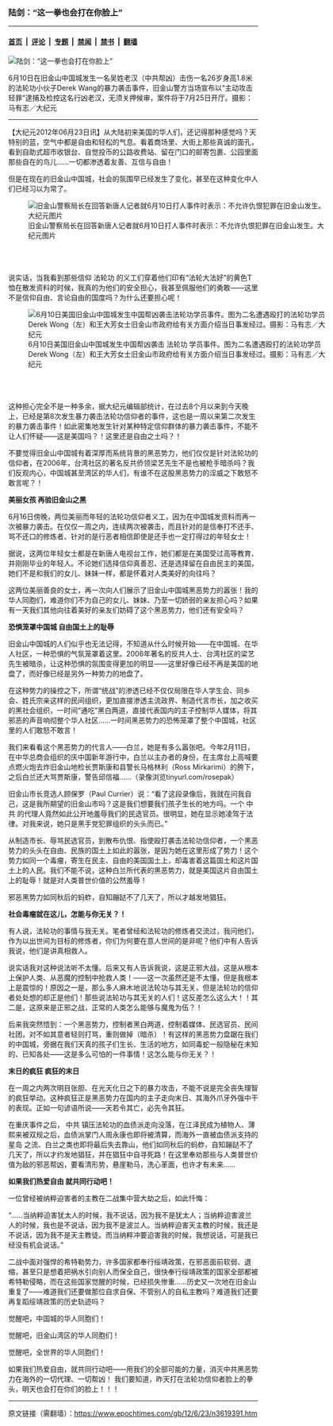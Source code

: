 ### 陆剑：“这一拳也会打在你脸上”

---

#### [首页](../../../..?n3619391) &nbsp;|&nbsp; [评论](../../../../../epoch-comment?n3619391) &nbsp;|&nbsp; [专题](../../../../../epoch-special?n3619391) &nbsp;|&nbsp; [禁闻](../../../../../epoch-news?n3619391) &nbsp;|&nbsp; [禁书](../../../../../books?n3619391) &nbsp;|&nbsp; [翻墙](https://github.com/gfw-breaker/nogfw/blob/master/README.md?n3619391)


<div><img alt="陆剑：“这一拳也会打在你脸上”" class="attachment-djy_600_400 size-djy_600_400 wp-post-image" src="https://i.epochtimes.com/assets/uploads/2012/06/120623043723789-600x400.jpg"/>
<div class="caption">
 <p>
  6月10日在旧金山中国城发生一名吴姓老汉（中共帮凶）击伤一名26岁身高1.8米的法轮功小伙子Derek Wang的暴力袭击事件，旧金山警方当场宣布以“主动攻击轻罪”逮捕及检控这名行凶老汉，无须关押候审，案件将于7月25日开厅。摄影：马有志／大纪元
 </p>
</div></div><hr/><div class="post_content" id="artbody" itemprop="articleBody">
 <!-- article content begin -->
 <p>
  【大纪元2012年06月23日讯】从大陆初来美国的华人们，还记得那种感觉吗？天特别的蓝，空气中都是自由和轻松的气息。看着商场里、大街上那些真诚的面孔，看到自助式超市收银台、自觉投币的公路收费站、留在门口的邮寄包裹、公园里面那些自在的鸟儿……一切都渗透着友善、互信与自由！
 </p>
 <p>
  但是在现在的旧金山中国城，社会的氛围早已经发生了变化，甚至在这种变化中人们已经习以为常了。
 </p>
 <p>
  <figure aria-describedby="caption-attachment-6602462" class="wp-caption aligncenter" id="attachment_6602462" style="width: 600px">
   <ok href=" https://i.epochtimes.com/assets/uploads/2012/06/120623043631789-600x440.jpg" rel="noreferrer noopener" target="_blank">
    <img alt="旧金山警察局长在回答新唐人记者就6月10日打人事件时表示：不允许仇恨犯罪在旧金山发生。大纪元图片" class="size-large wp-image-6602462" src="https://i.epochtimes.com/assets/uploads/2012/06/120623043631789-600x440.jpg" title="旧金山警察局长在回答新唐人记者就6月10日打人事件时表示：不允许仇恨犯罪在旧金山发生。大纪元图片"/>
   </ok>
   <br/><figcaption class="wp-caption-text" id="caption-attachment-6602462">
    旧金山警察局长在回答新唐人记者就6月10日打人事件时表示：不允许仇恨犯罪在旧金山发生。大纪元图片
   </figcaption><br/>
  </figure><br/>
  <br/>
  说实话，当我看到那些信仰
  <ok href="https://www.epochtimes.com/gb/tag/%E6%B3%95%E8%BD%AE%E5%8A%9F.html">
   法轮功
  </ok>
  的义工们穿着他们印有“法轮大法好”的黄色T恤在散发资料的时候，我真的为他们的安全担心，我甚至佩服他们的勇敢——这里不是信仰自由、言论自由的国度吗？为什么还要担心呢！
 </p>
 <p>
  <figure aria-describedby="caption-attachment-6602474" class="wp-caption aligncenter" id="attachment_6602474" style="width: 600px">
   <ok href=" https://i.epochtimes.com/assets/uploads/2012/06/120623043802789-600x477.jpg" rel="noreferrer noopener" target="_blank">
    <img alt="6月10日美国旧金山中国城发生中国帮凶袭击法轮功学员事件。图为二名遭遇殴打的法轮功学员Derek Wong（左）和王大芳女士旧金山市政府给有关方面介绍当日事发经过。摄影：马有志／大纪元" class="size-large wp-image-6602474" src="https://i.epochtimes.com/assets/uploads/2012/06/120623043802789-600x477.jpg" title="6月10日美国旧金山中国城发生中国帮凶袭击法轮功学员事件。图为二名遭遇殴打的法轮功学员Derek Wong（左）和王大芳女士旧金山市政府给有关方面介绍当日事发经过。摄影：马有志／大纪元"/>
   </ok>
   <br/><figcaption class="wp-caption-text" id="caption-attachment-6602474">
    6月10日美国旧金山中国城发生中国帮凶袭击
    <ok href="https://www.epochtimes.com/gb/tag/%E6%B3%95%E8%BD%AE%E5%8A%9F.html">
     法轮功
    </ok>
    学员事件。图为二名遭遇殴打的法轮功学员Derek Wong（左）和王大芳女士旧金山市政府给有关方面介绍当日事发经过。摄影：马有志／大纪元
   </figcaption><br/>
  </figure><br/>
  <br/>
  这种担心完全不是一种多余，据大纪元编辑部统计，在过去8个月以来到今天晚上，已经是第8次发生暴力袭击法轮功信仰者的事件，这也是一周以来第二次发生的暴力袭击事件！如此密集地发生针对某种特定信仰群体的暴力袭击事件，不能不让人们怀疑——这是美国吗？！这里还是自由之土吗？！
 </p>
 <p>
  不要觉得旧金山中国城有着深厚而系统背景的黑恶势力，他们仅仅是针对法轮功的信仰者，在2006年，台湾社区的著名反共侨领梁艺先生不是也被枪手暗杀吗？我们反观内心，中国城甚至湾区的华人们，有谁不在这股黑恶势力的淫威之下敢怒不敢言呢？！
 </p>
 <p>
  <b>
   美丽女孩  再验旧金山之黑
  </b>
 </p>
 <p>
  6月16日傍晚，两位美丽而年轻的法轮功信仰者义工，因为在中国城发资料而再一次被暴力袭击。在仅仅一周之内，连续两次被袭击，而且针对的是信奉打不还手、骂不还口的修炼者、针对的是行恶者相信即使是还手也一定打得过的年轻女士！
 </p>
 <p>
  据说，这两位年轻女士都是在新唐人电视台工作，她们都是在美国受过高等教育、并刚刚毕业的年轻人。不论她们选择信仰真善忍、还是选择留在自由民主的美国，她们不是和我们的女儿、妹妹一样，都是怀着对人类美好的向往吗？
 </p>
 <p>
  这两位美丽善良的女士，再一次向人们展示了旧金山中国城黑恶势力的嚣张！我的华人同胞们，难道你们不为自己的女儿、妹妹、乃至一切娇弱的亲友担心吗？如果有一天我们其他向往着美好的亲友们妨碍了这个黑恶势力，他们还有安全吗？
 </p>
 <p>
  <b>
   恐惧笼罩中国城 自由国土上的耻辱
  </b>
 </p>
 <p>
  旧金山中国城的人们似乎也无法记得，不知道从什么时候开始——在中国城、在华人社区，一种恐惧的气氛笼罩着这里。2006年著名的反共人士、台湾社区的梁艺先生被暗杀，让这种恐惧的氛围变得更加的明显——这里好像已经不再是美国的地盘了，而好像已经是另外一种势力的地盘了。
 </p>
 <p>
  在这种势力的操控之下，所谓“统战”的渗透已经不仅仅局限在华人学生会、同乡会、姓氏宗亲这样的民间组织，更加直接渗透主流政界、制造代言市长，加之收买的黑社会组织，一时间“通吃”黑白两道，直接代表国内的主子控制华人媒体，将其邪恶的声音响彻整个华人社区……一时间黑恶势力的恐怖笼罩了整个中国城，社区里的人们敢怒不敢言！
 </p>
 <p>
  我们来看看这个黑恶势力的代言人——白兰，她是有多么嚣张吧。今年2月11日，在中华总商会组织的庆中国新年游行中，白兰以主办者的身份，在主席台上高喊要点燃火炮去炸旧金山地检长贾斯康和县警长马格林利（Ross Mirkarimi）的胯下，之后白兰还大骂贾斯康，警告邱信福……（录像浏览tinyurl.com/rosepak）
 </p>
 <p>
  旧金山市长竞选人顾保罗（Paul Currier）说：“看了这段录像后，我就在问我自己，这是我所期望的旧金山市吗？这是我们想要我们孩子生长的地方吗。一个
  <ok href="https://www.epochtimes.com/gb/tag/%E4%B8%AD%E5%85%B1.html">
   中共
  </ok>
  的代理人竟然如此公开地羞辱我们的民选官员。很明显，她在显示她凌驾于法律。对我来说，她只是黑手党犯罪组织的头头而已。”
 </p>
 <p>
  从制造市长、辱骂民选官员，到散布仇恨、指使殴打袭击法轮功信仰者，一个黑恶势力的头头在自由、民族的国土上如此的嚣张，是因为她在这里形成了势力！这个势力如同一个毒瘤，寄生在民主、自由的美国国土上，却毒害着这篇国土和这片国土上的人民。我们不能不说，这种白兰所代表的黑恶势力，就是美国这片自由国土上的耻辱！就是对人类普世价值的公然羞辱！
 </p>
 <p>
  邪恶黑势力如同秋后的蚂蚱，自知蹦跶不了几天了，所以才越发地猖狂。
 </p>
 <p>
  <b>
   社会毒瘤就在这儿，怎能与你无关？！
  </b>
 </p>
 <p>
  有人说，法轮功的事情与我无关。笔者曾经和法轮功的修炼者交流过，我问他们，作为以出世间为目标的修炼者，你们为何要在意人世间的是非呢？他们中有人告诉我说，他们是讲真相救人。
 </p>
 <p>
  说实话我对这种说法听不太懂。后来又有人告诉我说，这是正邪大战，这是从根本上保护人类、从恶魔的控制中抢救人类！——这一次虽然还是不太懂，但是我根本上是震惊的！原因之一是，那么多人麻木地说法轮功与其无关，但是法轮功的信仰者处处想的却正是他们！那些说法轮功与其无关的人们！这反差怎么这么大！！其二是，这原来是正邪之战，正常的人类怎么能够与魔鬼为伍？！
 </p>
 <p>
  后来我突然悟到：一个黑恶势力，控制者黑白两道，控制着媒体、民选官员、民间社团，对不如其意者轻则打骂，重则做掉（暗杀）！有这样的黑恶势力盘踞在我们的中国城，旁据在我们天真的孩子们生长、生活的地方，如同毒蛇一般隐秘在未知的、已知各处——这是多么可怕的一件事情！这怎么能与你无关？！
 </p>
 <p>
  <b>
   末日的疯狂 疯狂的末日
  </b>
 </p>
 <p>
  在一周之内两次明目张胆、在光天化日之下的暴力攻击，不能不说是完全丧失理智的疯狂举动。这种疯狂正是黑恶势力在国内的主子走向末日、其海外爪牙外强中干的表现。正如一句谚语所说——天若令其亡，必先令其狂。
 </p>
 <p>
  在重庆事件之后，
  <ok href="https://www.epochtimes.com/gb/tag/%E4%B8%AD%E5%85%B1.html">
   中共
  </ok>
  镇压法轮功的血债派走向没落，在江泽民成为植物人、薄熙来被双规之后，血债派掌门人周永康也即将被清算，而海外一直被血债派支持的
  <ok href="https://www.epochtimes.com/gb/tag/%E6%98%9F%E5%B2%9B.html">
   星岛
  </ok>
  之流、白兰之类也即将最后失去靠山，他们如同秋后的蚂蚱，自知蹦跶不了几天了，所以才约发地猖狂，并在猖狂中自寻死路！在这里奉劝那些与人类普世价值为敌的邪恶帮凶，要看清形势，悬崖勒马，洗心革面，也许才有未来……
 </p>
 <p>
  <b>
   如果我们热爱自由 就共同行动吧！
  </b>
 </p>
 <p>
  一位曾经被纳粹迫害者的主教在二战集中营大劫之后，如此忏悔：
 </p>
 <p>
  “……当纳粹迫害犹太人的时候，我不说话，因为我不是犹太人；当纳粹迫害波兰人的时候，我也是不说话，因为我不是波兰人。当纳粹迫害天主教的时候，我还是不说话，因为我不是天主教徒。而当纳粹冲要迫害我的时候，我想说话，可是我已经没有机会说话。”
 </p>
 <p>
  二战中面对强悍的希特勒势力，许多国家都奉行绥靖政策，在邪恶面前软弱、退缩，甚至只是想着把祸水引向别人而保全自己，很快奉行绥靖政策的国家全部都被希特勒侵略，而在这些国家觉醒的时候，已经损失惨重……历史又一次地在旧金山重复了——难道我们还要做那位自求自保、不管别人的自私主教吗？难道我们还要再复蹈绥靖政策的历史轨迹吗？
 </p>
 <p>
  觉醒吧，中国城的华人同胞们！
 </p>
 <p>
  觉醒吧，旧金山湾区的华人同胞们！
 </p>
 <p>
  觉醒吧，全世界的华人同胞们！
 </p>
 <p>
  如果我们热爱自由，就共同行动吧——用我们的全部可能的力量，消灭中共黑恶势力在海外的一切代理、一切帮凶！ 我们要知道，昨天打在法轮功信仰者脸上的拳头，明天也会打在你们的脸上！！！
 </p>
 <!-- article content end -->
 <div id="below_article_ad">
 </div>
</div>


---

原文链接（需翻墙）：https://www.epochtimes.com/gb/12/6/23/n3619391.htm